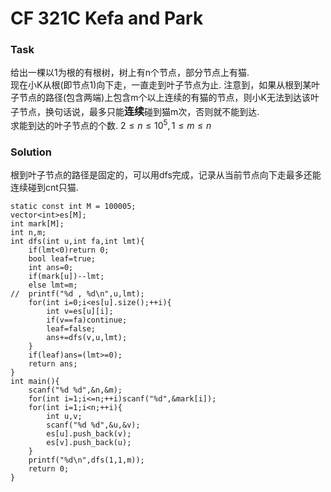 # CF 321C Kefa and Park
### Task
给出一棵以1为根的有根树，树上有n个节点，部分节点上有猫.  
现在小K从根(即节点1)向下走，一直走到叶子节点为止. 注意到，如果从根到某叶子节点的路径(包含两端)上包含m个以上连续的有猫的节点，则小K无法到达该叶子节点，换句话说，最多只能<strong><font size=3>连续</font></strong>碰到猫m次，否则就不能到达.  
求能到达的叶子节点的个数. 
$2 ≤ n ≤ 10^5, 1 ≤ m ≤ n$
### Solution 
根到叶子节点的路径是固定的，可以用dfs完成，记录从当前节点向下走最多还能连续碰到cnt只猫.
```
static const int M = 100005;
vector<int>es[M];
int mark[M];
int n,m;
int dfs(int u,int fa,int lmt){
    if(lmt<0)return 0;
    bool leaf=true;
    int ans=0;
    if(mark[u])--lmt;
    else lmt=m;
//  printf("%d , %d\n",u,lmt);
    for(int i=0;i<es[u].size();++i){
        int v=es[u][i];
        if(v==fa)continue;
        leaf=false;
        ans+=dfs(v,u,lmt);
    }
    if(leaf)ans=(lmt>=0);
    return ans;
}
int main(){
    scanf("%d %d",&n,&m);
    for(int i=1;i<=n;++i)scanf("%d",&mark[i]);
    for(int i=1;i<n;++i){
        int u,v;
        scanf("%d %d",&u,&v);
        es[u].push_back(v);
        es[v].push_back(u);
    }
    printf("%d\n",dfs(1,1,m));
    return 0;
}  
```